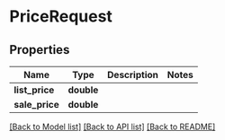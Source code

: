 # PriceRequest

## Properties
Name | Type | Description | Notes
------------ | ------------- | ------------- | -------------
**list_price** | **double** |  | 
**sale_price** | **double** |  | 

[[Back to Model list]](../README.md#documentation-for-models) [[Back to API list]](../README.md#documentation-for-api-endpoints) [[Back to README]](../README.md)


